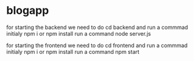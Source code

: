 # blogapp
for starting the backend we need to do 
cd backend and 
run a commmad initialy npm i or npm install
run a command node server.js

for starting the frontend we need to do 
cd frontend  and
run a commmad initialy npm i or npm install
run a command npm start
